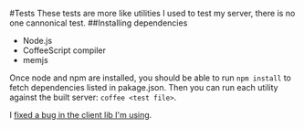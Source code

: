 #Tests
These tests are more like utilities I used to test my server, there is no one cannonical test.
##Installing dependencies

* Node.js
* CoffeeScript compiler
* memjs

Once node and npm are installed, you should be able to run `npm install` to fetch dependencies listed in pakage.json.  Then you can run each utility against the built server: `coffee <test file>`.

I [fixed a bug in the client lib I'm using](https://github.com/alevy/memjs/pull/58).

